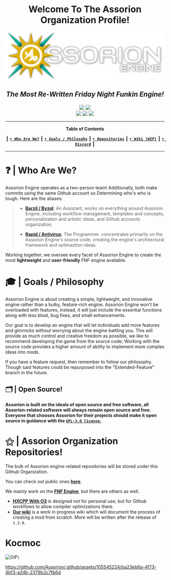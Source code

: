 <div align="center">

# Welcome To The Assorion Organization Profile!

</div>
<img src="https://github.com/Assorion/FNF-Assorion-Engine/blob/main/.github/assorion.png">
<div align="center"><h2>

 *The Most Re-Written Friday Night Funkin Engine!* </h2></div>

<div align="center">
 <a href="https://github.com/Legendary-Candice-Joe/Assorion/graphs/commit-activity"><img src="https://img.shields.io/github/commit-activity/m/Legendary-Candice-Joe/FNF-Assorion-Engine?style=for-the-badge&color=06b59c"/></a>
 <a href="#"><img src="https://img.shields.io/github/license/Assorion/FNF-Assorion-Engine?style=for-the-badge&color=06b59c"/></a>
</div>
<div align="center">
 <a href="#"><img src="https://img.shields.io/badge/Supported_Platforms-Windows,_Linux,_HTML5-blue?style=for-the-badge&color=e1b100"/></a>
 <a href="#"><img src="https://img.shields.io/github/stars/Assorion/FNF-Assorion-Engine?style=for-the-badge&color=e1b100"/></a>
 <a href="https://assorion.github.io/wiki/"><img src="https://img.shields.io/website?url=https%3A%2F%2Fassorion.github.io%2Fwiki%2F&style=for-the-badge&color=e1b100"/></a>
</div>

-------------------------------------------------------------
<div align="center">
 
**Table of Contents**
</div>
<div align="center">
 
┃ [**`• Who Are We?`**](#--who-are-we) ┃ [**`• Goals / Philosphy`**](#--goals--philosophy) ┃ [**`• Repositories`**](#--assorion-organization-repositories) ┃ <a href="https://assorion.github.io/wiki/">**`• Wiki (WIP)`**</a> ┃ <a href="https://discord.gg/nbhWWxKxTe">**`• Discord`**</a> ┃
</div>

-------------------------------------------------------------

# ❓ | Who Are We?

Assorion Engine operates as a two-person team! Additionally, both make commits using the same Github account so Determining who's who is tough.
Here are the aliases:

>- <a href="https://www.youtube.com/@Byzol">**Barzil / Byzol**</a>: An Assistant, works on everything around Assorion Engine, including workflow management, templates and concepts, personalization and artistic ideas, and Github accounts organization.
>  
>- <a href="https://www.youtube.com/@rapidoffriends777">**Rapid / Antivirus**</a>: The Programmer. concentrates primarily on the Assorion Engine's source code, creating the engine's architectural framework and optimaztion ideas.

Working together, we oversee every facet of Assorion Engine to create the most **lightweight** and **user-friendly** FNF engine available.

# 🎓 | Goals / Philosophy

Assorion Engine is about creating a simple, lightweight, and innovative engine rather than a bulky, feature-rich engine. Assorion Engine won't be overloaded with features, instead, it will just include the essential functions along with less bloat, bug fixes, and small enhancements. 

Our goal is to develop an engine that will let individuals add more features and gimmicks without worrying about the engine battling you. This will provide as much control and creative freedom as possible, we like to recommend developing the game from the source code; Working with the source code provides a higher amount of ability to implement more complex ideas into mods.

If you have a feature request, then remember to follow our philosophy. Though said features could be repurposed into the "Extended-Feature" branch in the future.

## 🗂️ | Open Source!

#### Assorion is built on the ideals of open source and free software, all Assorion-related software will always remain open source and free. Everyone that chooses Assorion for their projects should make it open source in guidance with the <a href="https://www.gnu.org/licenses/gpl-3.0.en.html">`GPL-3.0 license`.</a>

# ⚝ | Assorion Organization Repositories! 

The bulk of Assorion engine-related repositories will be stored under this Github Organization.

You can check out public ones <a href="https://github.com/orgs/Assorion/repositories">**here**</a>.

We mainly work on the <a href="https://github.com/assorion/fnf-assorion-engine">**FNF Engine**</a>, but there are others as well.
- <a href="https://github.com/Assorion/HXCPP_O3">**HXCPP With O3**</a> is designed not for personal use, but for Github workflows to allow compiler optimizations there.
- <a href="https://github.com/Assorion/wiki">**Our wiki**</a> is a work in progress wiki which will document the process of creating a mod from scratch. More will be written after the release of `1.3.0`.

# Kocmoc

![GIF](https://github.com/Assorion/.github/blob/main/profile/kocmoc.gif)\

https://github.com/Assorion/.github/assets/105545224/ba23eb6a-4f73-4bf3-a24b-2379b2c7fb6d
